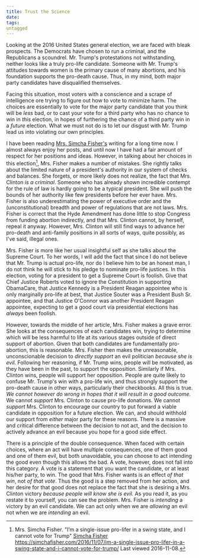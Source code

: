 ```yaml
---
title: Trust the Science
date: 
tags:
untagged
---
```

Looking at the 2016 United States general election, we are faced with bleak prospects.  The Democrats have chosen to run a criminal, and the Republicans a scoundrel.  Mr. Trump's protestations not withstanding, neither looks like a truly pro-life candidate.  Someone with Mr. Trump's attitudes towards women is the primary cause of many abortions, and his foundation supports the pro-death cause.  Thus, in my mind, both major party candidates have disqualified themselves.  

Facing this situation, most voters with a conscience and a scrape of intelligence ore trying to figure out how to vote to minimize harm.  The choices are essentially to vote for the major party candidate that you think will be _less_ bad, or to cast your vote for a third party who has no chance to win in _this_ election, in hopes of furthering the chance of a third party win in a _future_ election.  What we must not do is to let our disgust with Mr. Trump lead us into violating our own principles.

I have been reading [Mrs. Simcha Fisher's](https://simchafisher.com) writing for a long time now.  I almost always enjoy her posts, and until now I have had a fair amount of respect for her positions and ideas.  However, in talking about her choices in this election[^20161108-1], Mrs. Fisher makes a number of mistakes.  She rightly talks about the limited nature of a president's authority in our system of checks and balances.  She forgets, or more likely does not realize, the fact that Mrs. Clinton _is a criminal_.  Someone who has already shown incredible contempt for the rule of law is hardly going to be a typical president.  She will push the bounds of her authority like few presidents before her ever have.  Mrs. Fisher is also underestimating the power of executive order and the (unconstitutional) breadth and power of regulations that are not laws.  Mrs. Fisher is correct that the Hyde Amendment has done little to stop Congress from funding abortion indirectly, and that Mrs. Clinton cannot, by herself, repeal it anyway.  However, Mrs. Clinton will still find ways to advance her pro-death and anti-family positions in all sorts of ways, quite possibly, as I've said, illegal ones.  

Mrs. Fisher is more like her usual insightful self as she talks about the Supreme Court.  To her words, I will add the fact that since I do not believe that Mr. Trump is actual pro-life, nor do I believe him to be an honest man, I do not think he will stick to his pledge to nominate pro-life justices.  In this election, voting for a president to get a Supreme Court is foolish.  Give that Chief Justice Roberts voted to ignore the Constitution in supporting ObamaCare, that Justice Kennedy is a President Reagan appointee who is only marginally pro-life at best, that Justice Souter was a President Bush Sr. appointee, and that Justice O'Connor was another President Reagan appointee, expecting to get a good court via presidential elections has _always_ been foolish.  

However, towards the middle of her article, Mrs. Fisher makes a grave error.  She looks at the consequences of each candidates win, trying to determine which will be less harmful to life at its various stages outside of direct support of abortion.  Given that both candidates are fundamentally pro-abortion, this is reasonable.  Mrs. Fisher then makes the unreasonable, unconscionable decision to _directly support_ an evil politician _because she is evil_.  Following her reasoning, if Mr. Trump wins, people will be motivated, as they have been in the past, to support the opposition.  Similarly if Mrs. Clinton wins, people will support her opposition.  People are quite likely to confuse Mr. Trump's win with a pro-life win, and thus strongly support the pro-death cause in other ways, particularly their checkbooks.  All this is true.  _We cannot however do wrong in hopes that it will result in a good outcome._  We cannot _support_ Mrs. Clinton to cause pro-life donations.  We cannot _support_ Mrs. Clinton to encourage our country to put forward a viable candidate in opposition for a future election.  We can, and should withhold our support from _either_ major party for these reasons.  There is a massive and critical difference between the decision to not act, and the decision to actively advance an evil because you hope for a good side effect.

There is a principle of the double consequence.  When faced with certain choices, where an act will have multiple consequences, one of them good and one of them evil, but both unavoidable, you can choose to act intending the good even though this allows the bad.  A vote, however, does not fall into this category.  A vote is a statement that you want the candidate, or at least his/her party, to win.  The good that Mrs. Fisher wants is an effect _of that win_, not _of that vote_.  Thus the good is a step removed from her action, and her desire for that good does not replace the fact that she is desiring a Mrs. Clinton victory _because people will know she is evil._ As you read it, as you restate it to yourself, you can see the problem.  Mrs. Fisher is _intending_ a victory by an evil candidate.  We can act only when we are _allowing_ an evil not when we are _intending_ an evil.  

[^20161108-1]: Mrs. Simcha Fisher.  "I’m a single-issue pro-lifer in a swing state, and I cannot vote for Trump" [Simcha Fisher](https://simchafisher.com) <https://simchafisher.com/2016/11/07/im-a-single-issue-pro-lifer-in-a-swing-state-and-i-cannot-vote-for-trump/> Last viewed 2016-11-08.  
